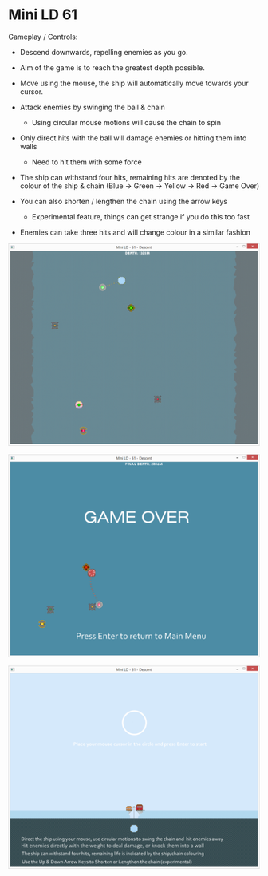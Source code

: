 # Mini LD 61

Gameplay / Controls:

- Descend downwards, repelling enemies as you go.

- Aim of the game is to reach the greatest depth possible.

- Move using the mouse, the ship will automatically move towards your cursor.

- Attack enemies by swinging the ball & chain
     - Using circular mouse motions will cause the chain to spin

- Only direct hits with the ball will damage enemies or hitting them into walls
     - Need to hit them with some force 

- The ship can withstand four hits, remaining hits are denoted by the colour of the ship & chain (Blue -> Green -> Yellow -> Red -> Game Over)

- You can also shorten / lengthen the chain using the arrow keys
     - Experimental feature, things can get strange if you do this too fast

- Enemies can take three hits and will change colour in a similar fashion

![SC1](Gameplay1_SC.png "Screenshot1")

![SC2](Gameplay2_SC.png "Screenshot2")

![SC3](MainMenu_SC.png "Screenshot3")
